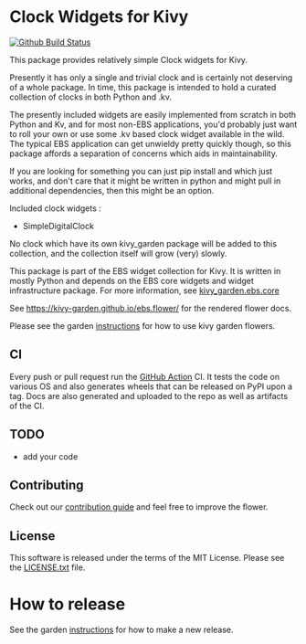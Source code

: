 Clock Widgets for Kivy
======================

[![Github Build Status](https://github.com/ebs-universe/kivy_garden.ebs.clocks/workflows/Garden%20flower/badge.svg)](https://github.com/ebs-universe/kivy_garden.ebs.clocks/actions)

This package provides relatively simple Clock widgets for Kivy. 

Presently it has only a single and trivial clock and is certainly not deserving 
of a whole package. In time, this package is intended to hold a curated 
collection of clocks in both Python and .kv.  

The presently included widgets are easily implemented from scratch in both 
Python and Kv, and for most non-EBS applications, you'd probably just want 
to roll your own or use some .kv based clock widget available in the wild.
The typical EBS application can get unwieldy pretty quickly though, so this
package affords a separation of concerns which aids in maintainability.

If you are looking for something you can just pip install and which just works, 
and don't care that it might be written in python and might pull in additional 
dependencies, then this might be an option.

Included clock widgets : 
  
  - SimpleDigitalClock

No clock which have its own kivy_garden package will be added to this collection,
and the collection itself will grow (very) slowly.

This package is part of the EBS widget collection for Kivy. It is written in 
mostly Python and depends on the EBS core widgets and widget infrastructure package. 
For more information, see [kivy_garden.ebs.core](https://github.com/ebs-universe/kivy_garden.ebs.core)

See https://kivy-garden.github.io/ebs.flower/ for the rendered flower docs.

Please see the garden [instructions](https://kivy-garden.github.io) for 
how to use kivy garden flowers.


CI
--

Every push or pull request run the [GitHub Action](https://github.com/kivy-garden/flower/actions) CI.
It tests the code on various OS and also generates wheels that can be released on PyPI upon a
tag. Docs are also generated and uploaded to the repo as well as artifacts of the CI.


TODO
-------

* add your code

Contributing
--------------

Check out our [contribution guide](CONTRIBUTING.md) and feel free to improve the flower.

License
---------

This software is released under the terms of the MIT License.
Please see the [LICENSE.txt](LICENSE.txt) file.

How to release
===============

See the garden [instructions](https://kivy-garden.github.io/#makingareleaseforyourflower) for how to make a new release.
